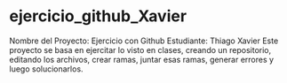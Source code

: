 # ejercicio_github_Xavier
Nombre del Proyecto: Ejercicio con Github
Estudiante: Thiago Xavier
Este proyecto se basa en ejercitar lo visto en clases, creando un repositorio, editando los archivos, crear ramas, juntar esas ramas, generar errores y luego solucionarlos.
